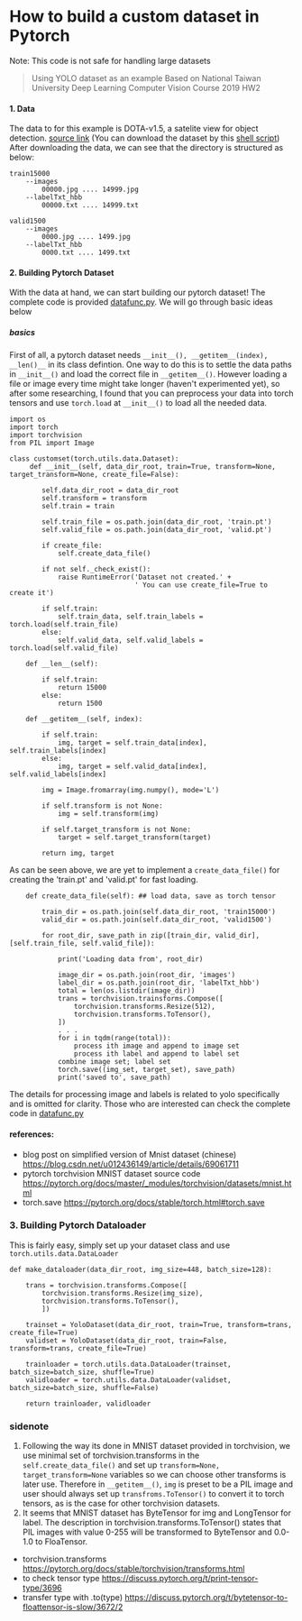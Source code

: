 # How to build a custom dataset in Pytorch

Note: This code is not safe for handling large datasets

> Using YOLO dataset as an example
> Based on National Taiwan University Deep Learning Computer Vision Course 2019 HW2

#### 1. Data

The data to for this example is  DOTA-v1.5, a satelite view for object detection. [source link](https://captain-whu.github.io/DOAI2019/dataset.html) (You can download the dataset by this [shell script](custom_dataset/donwload_dataset.sh))  
After downloading the data, we can see that the directory is structured as below:
```
train15000
    --images
        00000.jpg .... 14999.jpg
    --labelTxt_hbb
        00000.txt .... 14999.txt

valid1500
    --images
        0000.jpg .... 1499.jpg
    --labelTxt_hbb
        0000.txt .... 1499.txt
```

#### 2. Building Pytorch Dataset

With the data at hand, we can start building our pytorch dataset! The complete code is provided [datafunc.py](custom_dataset/datafunc.py). We will go through basic ideas below

##### basics
First of all, a pytorch dataset needs ```__init__(), __getitem__(index), __len()__``` in its class defintion. One way to do this is to settle the data paths in ```__init__()``` and load the correct file in ```__getitem__()```. However loading a file or image every time might take longer (haven't experimented yet), so after some researching, I found that you can preprocess your data into torch tensors and use ```torch.load``` at ```__init__()``` to load all the needed data.  

```
import os
import torch
import torchvision
from PIL import Image

class customset(torch.utils.data.Dataset):
     def __init__(self, data_dir_root, train=True, transform=None, target_transform=None, create_file=False):

        self.data_dir_root = data_dir_root
        self.transform = transform
        self.train = train

        self.train_file = os.path.join(data_dir_root, 'train.pt')
        self.valid_file = os.path.join(data_dir_root, 'valid.pt')

        if create_file:
            self.create_data_file()

        if not self._check_exist():
            raise RuntimeError('Dataset not created.' +
                               ' You can use create_file=True to create it')

        if self.train:
            self.train_data, self.train_labels = torch.load(self.train_file)
        else:
            self.valid_data, self.valid_labels = torch.load(self.valid_file)

    def __len__(self):

        if self.train:
            return 15000
        else:
            return 1500

    def __getitem__(self, index):

        if self.train:
            img, target = self.train_data[index], self.train_labels[index]
        else:
            img, target = self.valid_data[index], self.valid_labels[index]

        img = Image.fromarray(img.numpy(), mode='L')

        if self.transform is not None:
            img = self.transform(img)

        if self.target_transform is not None:
            target = self.target_transform(target)

        return img, target

```

As can be seen above, we are yet to implement a ```create_data_file()``` for creating the 'train.pt' and 'valid.pt' for fast loading.

```
    def create_data_file(self): ## load data, save as torch tensor

        train_dir = os.path.join(self.data_dir_root, 'train15000')
        valid_dir = os.path.join(self.data_dir_root, 'valid1500')

        for root_dir, save_path in zip([train_dir, valid_dir],[self.train_file, self.valid_file]):
            
            print('Loading data from', root_dir)

            image_dir = os.path.join(root_dir, 'images')
            label_dir = os.path.join(root_dir, 'labelTxt_hbb')
            total = len(os.listdir(image_dir))
            trans = torchvision.trainsforms.Compose([
                torchvision.transforms.Resize(512),
                torchvision.transforms.ToTensor(),
            ])
            . . . 
            for i in tqdm(range(total)):
                process ith image and append to image set
                process ith label and append to label set
            combine image set; label set
            torch.save((img_set, target_set), save_path)
            print('saved to', save_path)
```

The details for processing image and labels is related to yolo specifically and is omitted for clarity. Those who are interested can check the complete code in [datafunc.py](custom_dataset/datafunc.py)

#### references:
* blog post on simplified version of Mnist dataset (chinese) https://blog.csdn.net/u012436149/article/details/69061711
* pytorch torchvision MNIST dataset source code https://pytorch.org/docs/master/_modules/torchvision/datasets/mnist.html
* torch.save https://pytorch.org/docs/stable/torch.html#torch.save

### 3. Building Pytorch Dataloader

This is fairly easy, simply set up your dataset class and use ```torch.utils.data.DataLoader```
```
def make_dataloader(data_dir_root, img_size=448, batch_size=128):

    trans = torchvision.transforms.Compose([
        torchvision.transforms.Resize(img_size),
        torchvision.transforms.ToTensor(),
        ])

    trainset = YoloDataset(data_dir_root, train=True, transform=trans, create_file=True)
    validset = YoloDataset(data_dir_root, train=False, transform=trans, create_file=True)

    trainloader = torch.utils.data.DataLoader(trainset, batch_size=batch_size, shuffle=True)
    validloader = torch.utils.data.DataLoader(validset, batch_size=batch_size, shuffle=False)

    return trainloader, validloader
```

### sidenote
1. Following the way its done in MNIST dataset provided in torchvision, we use minimal set of torchvision.transforms in the ```self.create_data_file()``` and set up ```transform=None, target_transform=None``` variables so we can choose other transforms is later use. Therefore in ```__getitem__()```, ```img``` is preset to be a PIL image and user should always set up  ```transfroms.ToTensor()``` to convert it to torch tensors, as is the case for other torchvision datasets.
2. It seems that MNIST dataset has ByteTensor for img and LongTensor for label. The description in torchvision.transforms.ToTensor() states that PIL images with value 0-255 will be transformed to ByteTensor and 0.0-1.0 to FloaTensor. 

* torchvision.transforms https://pytorch.org/docs/stable/torchvision/transforms.html
* to check tensor type https://discuss.pytorch.org/t/print-tensor-type/3696
* transfer type with .to(type) https://discuss.pytorch.org/t/bytetensor-to-floattensor-is-slow/3672/2
